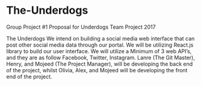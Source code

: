 # The-Underdogs
Group Project #1
Proposal for Underdogs Team Project 2017

The Underdogs
We intend on building a social media web interface that can post other social media data through our portal. We will be utilizing React.js library to build our user interface. We will utilize a Minimum of 3 web API’s, and they are as follow Facebook, Twitter, Instagram. 
Lanre (The Git Master), Henry, and Mojeed (The Project Manager), will be developing the back end of the project, whilst Olivia, Alex, and Mojeed will be developing the front end of the project. 




